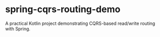 # spring-cqrs-routing-demo
A practical Kotlin project demonstrating CQRS-based read/write routing with Spring.
